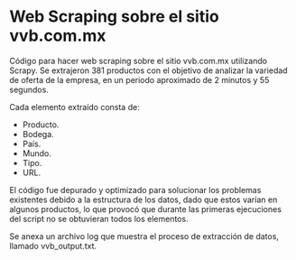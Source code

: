 # Web Scraping sobre el sitio vvb.com.mx

Código para hacer web scraping sobre el sitio vvb.com.mx utilizando Scrapy. Se extrajeron 381 productos con el objetivo de analizar la variedad de oferta de la empresa, en un periodo aproximado de 2 minutos y 55 segundos.

Cada elemento extraído consta de:
* Producto.
* Bodega.
* País.
* Mundo.
* Tipo.
* URL.

El código fue depurado y optimizado para solucionar los problemas existentes debido a la estructura de los datos, dado que estos varían en algunos productos, lo que provocó que durante las primeras ejecuciones del script no se obtuvieran todos los elementos.

Se anexa un archivo log que muestra el proceso de extracción de datos, llamado vvb_output.txt.